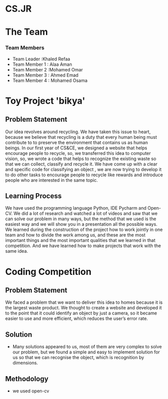 # CS.JR

# The Team
### Team Members
* Team Leader :Khaled Refaa              
* Team Member 1 : Alaa Aman
* Team Member 2 :Mohamed Omar
* Team Member 3 : Ahmed Emad 
* Team Member 4 : Mohamed Osama
# Toy Project 'bikya'
## Problem Statement
Our idea revolves around recycling. We have taken this issue to heart,
because we believe that recycling is a duty that every human being must contribute to
 to preserve the environment that contains us as human beings.
In our first year of CS&CE, we designed a website that helps encourage people to recycle,
 so, we transferred this idea to computer vision,
so, we wrote a code that helps to recognize the existing waste so that we can collect, classify and recycle it.
We have come up with a clear and specific code for classifying an object
 , we are now trying to develop it to do other tasks to
 encourage people to recycle like rewards and introduce people who are interested in the same topic. 
 ## Learning Process
 We have used the programming language Python, IDE Pycharm and Open-CV.
We did a lot of research and watched a lot of videos and saw that we can solve our problem in many ways, but the method that we used is the easiest way and we will show you in a presentation all the possible ways.
We learned during the construction of the project how to work jointly in one team and how to divide the work among us, and these are the most important things and the most important qualities that we learned in that competition.
And we have learned how to make projects that work with the same idea.
# Coding Competition
## Problem Statement
We faced a problem that we want to deliver this idea to homes because it is the largest waste product. 
We thought to create a website and developed it to the point that it could identify an object by just a camera,
so it became easier to use and more efficient, which reduces the user’s error rate.

## Solution
 * Many solutions appeared to us, most of them are very complex to solve our problem,
but we found a simple and easy to implement solution for us so that we can recognise the object,
which is recognition by dimensions.
## Methodology 
 * we used open-cv 

